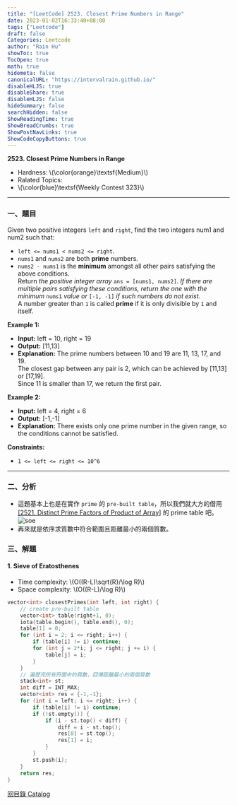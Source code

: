 ```yaml
---
title: "[LeetCode] 2523. Closest Prime Numbers in Range"
date: 2023-01-02T16:33:40+08:00
tags: ["Leetcode"]
draft: false
Categories: Leetcode
author: "Rain Hu"
showToc: true
TocOpen: true
math: true
hidemeta: false
canonicalURL: "https://intervalrain.github.io/"
disableHLJS: true
disableShare: true
disableHLJS: false
hideSummary: false
searchHidden: false
ShowReadingTime: true
ShowBreadCrumbs: true
ShowPostNavLinks: true
ShowCodeCopyButtons: true
---
```

**2523. Closest Prime Numbers in Range**
+ Hardness: \\(\color{orange}\textsf{Medium}\\)
+ Ralated Topics: 
+ \\(\color{blue}\textsf{Weekly Contest 323}\\)
---
### 一、題目
Given two positive integers `left` and `right`, find the two integers num1 and num2 such that:  
+ `left <= nums1 < nums2 <= right`.  
+ `nums1` and `nums2` are both **prime** numbers.  
+ `nums2 - nums1` is the **minimum** amongst all other pairs satisfying the above conditions.  
Return *the positive integer array* `ans = [nums1, nums2]`. *If there are multiple pairs satisfying these conditions, return the one with the minimum* `nums1` *value or* `[-1, -1]` *if such numbers do not exist.*  
A number greater than `1` is called **prime** if it is only divisible by `1` and itself.

**Example 1:**  
+ **Input:** left = 10, right = 19  
+ **Output:** [11,13]  
+ **Explanation:** The prime numbers between 10 and 19 are 11, 13, 17, and 19.  
The closest gap between any pair is 2, which can be achieved by [11,13] or [17,19].  
Since 11 is smaller than 17, we return the first pair.  

**Example 2:**
+ **Input:** left = 4, right = 6  
+ **Output:** [-1,-1]  
+ **Explanation:** There exists only one prime number in the given range, so the conditions cannot be satisfied.  

**Constraints:**
+ `1 <= left <= right <= 10^6`
---

### 二、分析
+ 這題基本上也是在實作 `prime` 的 `pre-built table`，所以我們就大方的借用 [[2521. Distinct Prime Factors of Product of Array]](/leetcode/2521) 的 prime table 吧。
![soe](https://upload.wikimedia.org/wikipedia/commons/thumb/b/b9/Sieve_of_Eratosthenes_animation.gif/350px-Sieve_of_Eratosthenes_animation.gif)
+ 再來就是依序求質數中符合範圍且距離最小的兩個質數。

### 三、解題
#### 1. Sieve of Eratosthenes
+ Time complexity: \\(O((R-L)\sqrt{R}/\log R)\\)
+ Space complexity: \\(O((R-L)/\log R)\\)
```C++
vector<int> closestPrimes(int left, int right) {
    // create pre-built table
    vector<int> table(right+1, 0);
    iota(table.begin(), table.end(), 0);
    table[1] = 0;
    for (int i = 2; i <= right; i++) {
        if (table[i] != i) continue;
        for (int j = 2*i; j <= right; j += i) {
            table[j] = i;
        }
    }
    // 遍歷完所有符圍中的質數，回傳距離最小的兩個質數
    stack<int> st;
    int diff = INT_MAX;
    vector<int> res = {-1,-1};
    for (int i = left; i <= right; i++) {
        if (table[i] != i) continue;
        if (!st.empty()) {
            if (i - st.top() < diff) {
                diff = i - st.top();
                res[0] = st.top();
                res[1] = i;
            }
        }
        st.push(i);
    }
    return res;
}
```
[回目錄 Catalog](/leetcode)